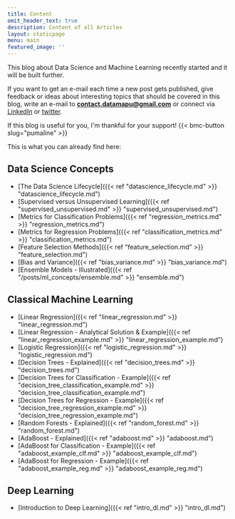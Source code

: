```yaml
---
title: Content
omit_header_text: true
description: Content of all Articles
layout: staticpage
menu: main
featured_image: ''
---
```

This blog about Data Science and Machine Learning recently started and it will be built further.

If you want to get an e-mail each time a new post gets published, give feedback or ideas about interesting topics that should be covered in this blog, write an e-mail to
**contact.datamapu@gmail.com** or connect via [LinkedIn](https://www.linkedin.com/in/datamapu-ml-91a2622a3/) or [twitter](https://twitter.com/datamapu).

If this blog is useful for you, I'm thankful for your support!
{{< bmc-button slug="pumaline" >}}

This is what you can already find here:

## Data Science Concepts

* [The Data Science Lifecycle]({{< ref "datascience_lifecycle.md" >}} "datascience_lifecycle.md") 
* [Supervised versus Unsupervised Learning]({{< ref "supervised_unsupervised.md" >}} "supervised_unsupervised.md") 
* [Metrics for Classification Problems]({{< ref "regression_metrics.md" >}} "regression_metrics.md") 
* [Metrics for Regression Problems]({{< ref "classification_metrics.md" >}} "classification_metrics.md") 
* [Feature Selection Methods]({{< ref "feature_selection.md" >}} "feature_selection.md") 
* [Bias and Variance]({{< ref "bias_variance.md" >}} "bias_variance.md")
* [Ensemble Models - Illustrated]({{< ref "/posts/ml_concepts/ensemble.md" >}} "ensemble.md")


## Classical Machine Learning

* [Linear Regression]({{< ref "linear_regression.md" >}} "linear_regression.md") 
* [Linear Regression - Analytical Solution & Example]({{< ref "linear_regression_example.md" >}} "linear_regression_example.md") 
* [Logistic Regression]({{< ref "logistic_regression.md" >}} "logistic_regression.md") 
* [Decision Trees - Explained]({{< ref "decision_trees.md" >}} "decision_trees.md") 
* [Decision Trees for Classification - Example]({{< ref "decision_tree_classification_example.md" >}} "decision_tree_classification_example.md") 
* [Decision Trees for Regression - Example]({{< ref "decision_tree_regression_example.md" >}} "decision_tree_regression_example.md") 
* [Random Forests - Explained]({{< ref "random_forest.md" >}} "random_forest.md") 
* [AdaBoost - Explained]({{< ref "adaboost.md" >}} "adaboost.md") 
* [AdaBoost for Classification - Example]({{< ref "adaboost_example_clf.md" >}} "adaboost_example_clf.md") 
* [AdaBoost for Regression - Example]({{< ref "adaboost_example_reg.md" >}} "adaboost_example_reg.md") 

## Deep Learning

* [Introduction to Deep Learning]({{< ref "intro_dl.md" >}} "intro_dl.md")
 
